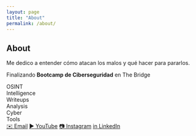 ```yaml
---
layout: page
title: "About"
permalink: /about/
---
```


<section class="home-section about-hero">
  <div class="avatar"></div>

  <h1>About</h1>

  <p class="lede">
    Me dedico a entender cómo atacan los malos y qué hacer para pararlos.
  </p>
  <p class="lede-2">Finalizando <strong>Bootcamp de Ciberseguridad</strong> en The Bridge</p>

  <div class="feature-tiles">
    <div class="tile">
      <div class="tile-title">OSINT</div>
      <div class="tile-sub">Intelligence</div>
    </div>
    <div class="tile">
      <div class="tile-title">Writeups</div>
      <div class="tile-sub">Analysis</div>
    </div>
    <div class="tile">
      <div class="tile-title">Cyber</div>
      <div class="tile-sub">Tools</div>
    </div>
  </div>

  <div class="social-row">
    <a class="pill pill-cta" 
   href="https://mail.google.com/mail/?view=cm&fs=1&to=maikol.eng.tech@gmail.com" 
   target="_blank" rel="noopener noreferrer">✉️</span> Email</a>
    <a class="pill pill-cta" href="https://youtube.com/sparkhacky" target="_blank" rel="noopener"><span class="i">▶️</span> YouTube</a>
    <a class="pill pill-cta" href="https://instagram.com/sparkhacky" target="_blank" rel="noopener"><span class="i">📷</span> Instagram</a>
    <a class="pill pill-cta" href="https://www.linkedin.com/in/maikolengcs" target="_blank" rel="noopener"><span class="i">in</span> LinkedIn</a>
  </div>
</section>
